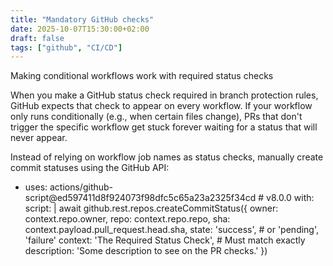 ```yaml
---
title: "Mandatory GitHub checks"
date: 2025-10-07T15:30:00+02:00
draft: false
tags: ["github", "CI/CD"]
---
```


Making conditional workflows work with required status checks

When you make a GitHub status check required in branch protection rules, GitHub expects that check to appear on every workflow. If
your workflow only runs conditionally (e.g., when certain files change), PRs that don't trigger the specific workflow get stuck forever waiting for a status that will never appear.

Instead of relying on workflow job names as status checks, manually create commit statuses using the GitHub API:

- uses: actions/github-script@ed597411d8f924073f98dfc5c65a23a2325f34cd # v8.0.0
  with:
    script: |
      await github.rest.repos.createCommitStatus({
        owner: context.repo.owner,
        repo: context.repo.repo,
        sha: context.payload.pull_request.head.sha,
        state: 'success',  # or 'pending', 'failure'
        context: 'The Required Status Check',  # Must match exactly
        description: 'Some description to see on the PR checks.'
      })

